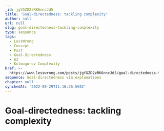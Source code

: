 ```yaml
---
_id: jgYGZD2zRK6nncJd5
title: 'Goal-directedness: tackling complexity'
author: null
url: null
slug: goal-directedness-tackling-complexity
type: sequence
tags:
  - LessWrong
  - Concept
  - Post
  - Goal-Directedness
  - AI
  - Kolmogorov Complexity
href: >-
  https://www.lesswrong.com/posts/jgYGZD2zRK6nncJd5/goal-directedness-tackling-complexity
sequence: Goal-directedness via explanations
chapter: null
synchedAt: '2022-08-29T11:16:36.560Z'
---
```

# Goal-directedness: tackling complexity


